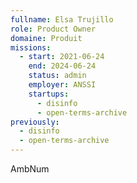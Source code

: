 ```yaml
---
fullname: Elsa Trujillo
role: Product Owner
domaine: Produit
missions:
  - start: 2021-06-24
    end: 2024-06-24
    status: admin
    employer: ANSSI
    startups:
      - disinfo
      - open-terms-archive
previously:
  - disinfo
  - open-terms-archive
---
```

AmbNum